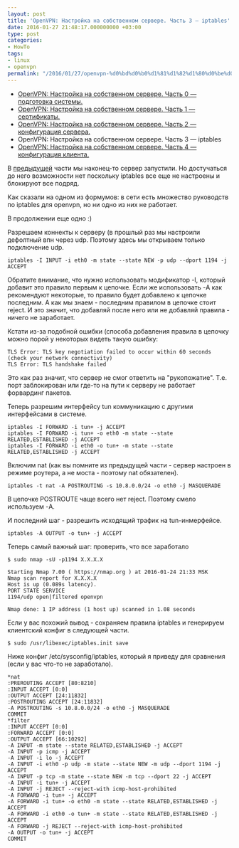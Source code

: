 ```yaml
---
layout: post
title: 'OpenVPN: Настройка на собственном сервере. Часть 3 — iptables'
date: 2016-01-27 21:48:17.000000000 +03:00
type: post
categories:
- HowTo
tags:
- linux
- openvpn
permalink: "/2016/01/27/openvpn-%d0%bd%d0%b0%d1%81%d1%82%d1%80%d0%be%d0%b9%d0%ba%d0%b0-%d0%bd%d0%b0-%d1%81%d0%be%d0%b1%d1%81%d1%82%d0%b2%d0%b5%d0%bd%d0%bd%d0%be%d0%bc-%d1%81%d0%b5%d1%80%d0%b2%d0%b5%d1%80%d0%b5-%d1%87%d0%b0-4/"
---
```

- [OpenVPN: Настройка на собственном сервере. Часть 0 — подготовка системы.](/2016/01/24/openvpn-%d0%bd%d0%b0%d1%81%d1%82%d1%80%d0%be%d0%b9%d0%ba%d0%b0-%d0%bd%d0%b0-%d1%81%d0%be%d0%b1%d1%81%d1%82%d0%b2%d0%b5%d0%bd%d0%bd%d0%be%d0%bc-%d1%81%d0%b5%d1%80%d0%b2%d0%b5%d1%80%d0%b5-%d1%87%d0%b0/)
- [OpenVPN: Настройка на собственном сервере. Часть 1 — сертификаты.](/2016/01/25/openvpn-%d0%bd%d0%b0%d1%81%d1%82%d1%80%d0%be%d0%b9%d0%ba%d0%b0-%d0%bd%d0%b0-%d1%81%d0%be%d0%b1%d1%81%d1%82%d0%b2%d0%b5%d0%bd%d0%bd%d0%be%d0%bc-%d1%81%d0%b5%d1%80%d0%b2%d0%b5%d1%80%d0%b5-%d1%87%d0%b0-2/)
- [OpenVPN: Настройка на собственном сервере. Часть 2 — конфигурация сервера.](/2016/01/26/openvpn-%d0%bd%d0%b0%d1%81%d1%82%d1%80%d0%be%d0%b9%d0%ba%d0%b0-%d0%bd%d0%b0-%d1%81%d0%be%d0%b1%d1%81%d1%82%d0%b2%d0%b5%d0%bd%d0%bd%d0%be%d0%bc-%d1%81%d0%b5%d1%80%d0%b2%d0%b5%d1%80%d0%b5-%d1%87%d0%b0-3/)
- OpenVPN: Настройка на собственном сервере. Часть 3 — iptables
- [OpenVPN: Настройка на собственном сервере. Часть 4 — конфигурация клиента.](/2016/01/28/openvpn-%d0%bd%d0%b0%d1%81%d1%82%d1%80%d0%be%d0%b9%d0%ba%d0%b0-%d0%bd%d0%b0-%d1%81%d0%be%d0%b1%d1%81%d1%82%d0%b2%d0%b5%d0%bd%d0%bd%d0%be%d0%bc-%d1%81%d0%b5%d1%80%d0%b2%d0%b5%d1%80%d0%b5-%d1%87%d0%b0-5/)

В [предыдущей](/2016/01/26/openvpn-%d0%bd%d0%b0%d1%81%d1%82%d1%80%d0%be%d0%b9%d0%ba%d0%b0-%d0%bd%d0%b0-%d1%81%d0%be%d0%b1%d1%81%d1%82%d0%b2%d0%b5%d0%bd%d0%bd%d0%be%d0%bc-%d1%81%d0%b5%d1%80%d0%b2%d0%b5%d1%80%d0%b5-%d1%87%d0%b0-3/) части мы наконец-то сервер запустили. Но достучаться до него возможности нет поскольку iptables все еще не настроены и блокируют все подряд.

Как сказали на одном из формумов: в сети есть множество руководств по iptables для openvpn, но ни одно из них не работает.

В продолжении еще одно :)

Разрешаем коннекты к серверу (в прошлый раз мы настроили дефолтный впн через udp. Поэтому здесь мы открываем только подключение udp.

```
iptables -I INPUT -i eth0 -m state --state NEW -p udp --dport 1194 -j ACCEPT
```

Обратите внимание, что нужно использовать модификатор -I, который добавит это правило первым к цепочке. Если же использовать -A как рекомендуют некоторые, то правило будет добавлено к цепочке последним. А как мы знаем - последним правилом в цепочке стоит reject. И это значит, что добавляй после него или не добавляй правила - ничего не заработает.

Кстати из-за подобной ошибки (способа добавления правила в цепочку можно порой у некоторых видеть такую ошибку:

```
TLS Error: TLS key negotiation failed to occur within 60 seconds (check your network connectivity)  
TLS Error: TLS handshake failed
```

Это как раз значит, что сервер не смог ответить на "рукопожатие". Т.е. порт заблокирован или где-то на пути к серверу не работает форвардинг пакетов.

Теперь разрешим интерфейсу tun коммуникацию с другими интерфейсами в системе.

```
iptables -I FORWARD -i tun+ -j ACCEPT  
iptables -I FORWARD -i tun+ -o eth0 -m state --state RELATED,ESTABLISHED -j ACCEPT  
iptables -I FORWARD -i eth0 -o tun+ -m state --state RELATED,ESTABLISHED -j ACCEPT
```

Включим nat (как вы помните из предыдущей части - сервер настроен в режиме роутера, а не моста - поэтому nat обязателен).

```
iptables -t nat -A POSTROUTING -s 10.8.0.0/24 -o eth0 -j MASQUERADE
```

В цепочке POSTROUTE чаще всего нет reject. Поэтому смело используем -A.

И последний шаг - разрешить исходящий трафик на tun-инмерфейсе.

```
iptables -A OUTPUT -o tun+ -j ACCEPT
```

Теперь самый важный шаг: проверить, что все заработало

```
$ sudo nmap -sU -p1194 X.X.X.X

Starting Nmap 7.00 ( https://nmap.org ) at 2016-01-24 21:33 MSK  
Nmap scan report for X.X.X.X  
Host is up (0.089s latency).  
PORT STATE SERVICE  
1194/udp open|filtered openvpn

Nmap done: 1 IP address (1 host up) scanned in 1.08 seconds
```

Если у вас похожий вывод - сохраняем правила iptables и генерируем клиентский конфиг в следующей части.

```
$ sudo /usr/libexec/iptables.init save
```

Ниже конфиг /etc/sysconfig/iptables, который я приведу для сравнения (если у вас что-то не заработало).

```
*nat  
:PREROUTING ACCEPT [80:8210]  
:INPUT ACCEPT [0:0]  
:OUTPUT ACCEPT [24:11832]  
:POSTROUTING ACCEPT [24:11832]  
-A POSTROUTING -s 10.8.0.0/24 -o eth0 -j MASQUERADE  
COMMIT  
*filter  
:INPUT ACCEPT [0:0]  
:FORWARD ACCEPT [0:0]  
:OUTPUT ACCEPT [66:10292]  
-A INPUT -m state --state RELATED,ESTABLISHED -j ACCEPT  
-A INPUT -p icmp -j ACCEPT  
-A INPUT -i lo -j ACCEPT  
-A INPUT -i eth0 -p udp -m state --state NEW -m udp --dport 1194 -j ACCEPT  
-A INPUT -p tcp -m state --state NEW -m tcp --dport 22 -j ACCEPT  
-A INPUT -i tun+ -j ACCEPT  
-A INPUT -j REJECT --reject-with icmp-host-prohibited  
-A FORWARD -i tun+ -j ACCEPT  
-A FORWARD -i tun+ -o eth0 -m state --state RELATED,ESTABLISHED -j ACCEPT  
-A FORWARD -i eth0 -o tun+ -m state --state RELATED,ESTABLISHED -j ACCEPT  
-A FORWARD -j REJECT --reject-with icmp-host-prohibited  
-A OUTPUT -o tun+ -j ACCEPT  
COMMIT
```


